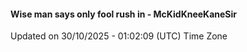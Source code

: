 #### Wise man says only fool rush in - McKidKneeKaneSir
Updated on 30/10/2025 - 01:02:09 (UTC) Time Zone

